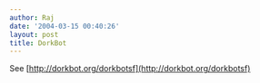 ```yaml
---
author: Raj
date: '2004-03-15 00:40:26'
layout: post
title: DorkBot
---
```


See [http://dorkbot.org/dorkbotsf](http://dorkbot.org/dorkbotsf)

